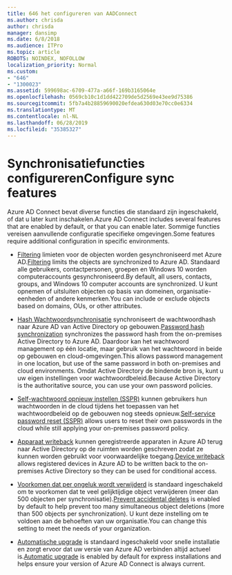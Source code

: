 ```yaml
---
title: 646 het configureren van AADConnect
ms.author: chrisda
author: chrisda
manager: dansimp
ms.date: 6/8/2018
ms.audience: ITPro
ms.topic: article
ROBOTS: NOINDEX, NOFOLLOW
localization_priority: Normal
ms.custom:
- "646"
- "1300023"
ms.assetid: 599698ac-6709-477a-a66f-169b3165064e
ms.openlocfilehash: 0569cb10c1d1dd422709de5d2569e43ee9d75386
ms.sourcegitcommit: 5fb7a4b28859690020efdea630d03e70cc0e6334
ms.translationtype: MT
ms.contentlocale: nl-NL
ms.lasthandoff: 06/28/2019
ms.locfileid: "35385327"
---
```

# <a name="configure-sync-features"></a><span data-ttu-id="a678e-102">Synchronisatiefuncties configureren</span><span class="sxs-lookup"><span data-stu-id="a678e-102">Configure sync features</span></span>

<span data-ttu-id="a678e-103">Azure AD Connect bevat diverse functies die standaard zijn ingeschakeld, of dat u later kunt inschakelen.</span><span class="sxs-lookup"><span data-stu-id="a678e-103">Azure AD Connect includes several features that are enabled by default, or that you can enable later.</span></span> <span data-ttu-id="a678e-104">Sommige functies vereisen aanvullende configuratie specifieke omgevingen.</span><span class="sxs-lookup"><span data-stu-id="a678e-104">Some features require additional configuration in specific environments.</span></span>

- <span data-ttu-id="a678e-105">[Filtering](https://docs.microsoft.com/azure/active-directory/connect/active-directory-aadconnectsync-configure-filtering) limieten voor de objecten worden gesynchroniseerd met Azure AD.</span><span class="sxs-lookup"><span data-stu-id="a678e-105">[Filtering](https://docs.microsoft.com/azure/active-directory/connect/active-directory-aadconnectsync-configure-filtering) limits the objects are synchronized to Azure AD.</span></span> <span data-ttu-id="a678e-106">Standaard alle gebruikers, contactpersonen, groepen en Windows 10 worden computeraccounts gesynchroniseerd.</span><span class="sxs-lookup"><span data-stu-id="a678e-106">By default, all users, contacts, groups, and Windows 10 computer accounts are synchronized.</span></span> <span data-ttu-id="a678e-107">U kunt opnemen of uitsluiten objecten op basis van domeinen, organisatie-eenheden of andere kenmerken.</span><span class="sxs-lookup"><span data-stu-id="a678e-107">You can include or exclude objects based on domains, OUs, or other attributes.</span></span>

- <span data-ttu-id="a678e-108">[Hash Wachtwoordsynchronisatie](https://docs.microsoft.com/azure/active-directory/connect/active-directory-aadconnectsync-implement-password-hash-synchronization) synchroniseert de wachtwoordhash naar Azure AD van Active Directory op gebouwen.</span><span class="sxs-lookup"><span data-stu-id="a678e-108">[Password hash synchronization](https://docs.microsoft.com/azure/active-directory/connect/active-directory-aadconnectsync-implement-password-hash-synchronization) synchronizes the password hash from the on-premises Active Directory to Azure AD.</span></span> <span data-ttu-id="a678e-109">Daardoor kan het wachtwoord management op één locatie, maar gebruik van het wachtwoord in beide op gebouwen en cloud-omgevingen.</span><span class="sxs-lookup"><span data-stu-id="a678e-109">This allows password management in one location, but use of the same password in both on-premises and cloud environments.</span></span> <span data-ttu-id="a678e-110">Omdat Active Directory de bindende bron is, kunt u uw eigen instellingen voor wachtwoordbeleid.</span><span class="sxs-lookup"><span data-stu-id="a678e-110">Because Active Directory is the authoritative source, you can use your own password policies.</span></span>

- <span data-ttu-id="a678e-111">[Self-wachtwoord opnieuw instellen (SSPR)](https://docs.microsoft.com/azure/active-directory/authentication/quickstart-sspr) kunnen gebruikers hun wachtwoorden in de cloud tijdens het toepassen van het wachtwoordbeleid op de gebouwen nog steeds opnieuw.</span><span class="sxs-lookup"><span data-stu-id="a678e-111">[Self-service password reset (SSPR)](https://docs.microsoft.com/azure/active-directory/authentication/quickstart-sspr) allows users to reset their own passwords in the cloud while still applying your on-premises password policy.</span></span>

- <span data-ttu-id="a678e-112">[Apparaat writeback](https://docs.microsoft.com/azure/active-directory/connect/active-directory-aadconnect-feature-device-writeback) kunnen geregistreerde apparaten in Azure AD terug naar Active Directory op de ruimten worden geschreven zodat ze kunnen worden gebruikt voor voorwaardelijke toegang.</span><span class="sxs-lookup"><span data-stu-id="a678e-112">[Device writeback](https://docs.microsoft.com/azure/active-directory/connect/active-directory-aadconnect-feature-device-writeback) allows registered devices in Azure AD to be written back to the on-premises Active Directory so they can be used for conditional access.</span></span>

- <span data-ttu-id="a678e-113">[Voorkomen dat per ongeluk wordt verwijderd](https://docs.microsoft.com/azure/active-directory/connect/active-directory-aadconnectsync-feature-prevent-accidental-deletes) is standaard ingeschakeld om te voorkomen dat te veel gelijktijdige object verwijderen (meer dan 500 objecten per synchronisatie).</span><span class="sxs-lookup"><span data-stu-id="a678e-113">[Prevent accidental deletes](https://docs.microsoft.com/azure/active-directory/connect/active-directory-aadconnectsync-feature-prevent-accidental-deletes) is enabled by default to help prevent too many simultaneous object deletions (more than 500 objects per synchronization).</span></span> <span data-ttu-id="a678e-114">U kunt deze instelling om te voldoen aan de behoeften van uw organisatie.</span><span class="sxs-lookup"><span data-stu-id="a678e-114">You can change this setting to meet the needs of your organization.</span></span>

- <span data-ttu-id="a678e-115">[Automatische upgrade](https://docs.microsoft.com/azure/active-directory/connect/active-directory-aadconnect-feature-automatic-upgrade) is standaard ingeschakeld voor snelle installatie en zorgt ervoor dat uw versie van Azure AD verbinden altijd actueel is.</span><span class="sxs-lookup"><span data-stu-id="a678e-115">[Automatic upgrade](https://docs.microsoft.com/azure/active-directory/connect/active-directory-aadconnect-feature-automatic-upgrade) is enabled by default for express installations and helps ensure your version of Azure AD Connect is always current.</span></span>
